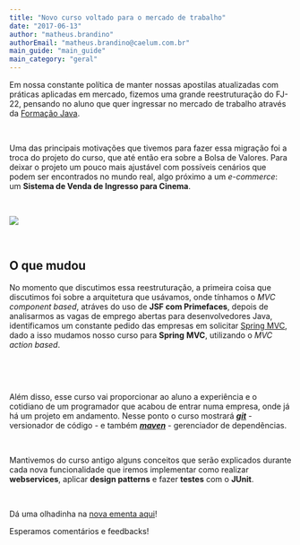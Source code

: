 ```yaml
---
title: "Novo curso voltado para o mercado de trabalho"
date: "2017-06-13"
author: "matheus.brandino"
authorEmail: "matheus.brandino@caelum.com.br"
main_guide: "main_guide"
main_category: "geral"
---
```


Em nossa constante política de manter nossas apostilas atualizadas com práticas aplicadas em mercado, fizemos uma grande reestruturação do FJ-22, pensando no aluno que quer ingressar no mercado de trabalho através da [Formação Java](https://www.caelum.com.br/formacao-java).

 

Uma das principais motivações que tivemos para fazer essa migração foi a troca do projeto do curso, que até então era sobre a Bolsa de Valores. Para deixar o projeto um pouco mais ajustável com possíveis cenários que podem ser encontrados no mundo real, algo próximo a um _e-commerce_: um **Sistema de Venda de Ingresso para Cinema**.

 

[![](https://blog.caelum.com.br/wp-content/uploads/2017/06/Screen-Shot-2017-06-12-at-2.16.35-PM-1-300x162.png)](https://blog.caelum.com.br/wp-content/uploads/2017/06/Screen-Shot-2017-06-12-at-2.16.35-PM-1.png)

 

## O que mudou

No momento que discutimos essa reestruturação, a primeira coisa que discutimos foi sobre a arquitetura que usávamos, onde tínhamos o _MVC component based_, atráves do uso de **JSF com Primefaces**, depois de analisarmos as vagas de emprego abertas para desenvolvedores Java, identificamos um constante pedido das empresas em solicitar [Spring MVC](https://spring.io/projects), dado a isso mudamos nosso curso para **Spring** **MVC**, utilizando o _MVC action based_.

 

 

Além disso, esse curso vai proporcionar ao aluno a experiência e o cotidiano de um programador que acabou de entrar numa empresa, onde já há um projeto em andamento. Nesse ponto o curso mostrará [**_git_**](https://git-scm.com/) - versionador de código - e também [**_maven_**](https://maven.apache.org/) - gerenciador de dependências.

 

Mantivemos do curso antigo alguns conceitos que serão explicados durante cada nova funcionalidade que iremos implementar como realizar **webservices**, aplicar **design patterns** e fazer **testes** com o **JUnit**.

 

Dá uma olhadinha na [nova ementa aqui](https://www.caelum.com.br/curso-java-testes-spring-web-services-design-patterns)!

Esperamos comentários e feedbacks!
